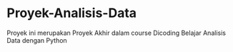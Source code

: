 # Proyek-Analisis-Data
Proyek ini merupakan Proyek Akhir dalam course Dicoding Belajar Analisis Data dengan Python
